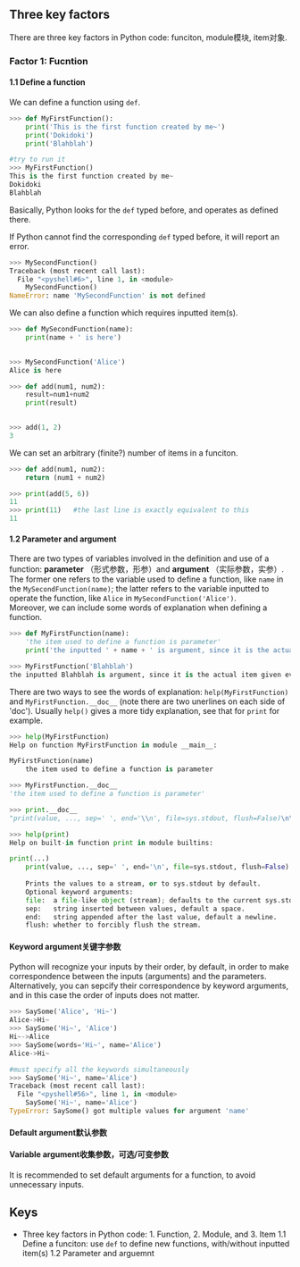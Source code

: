 ## Three key factors
There are three key factors in Python code: funciton, module模块, item对象.

### Factor 1: Fucntion
#### 1.1 Define a function
We can define a function using `def`.
```Python
>>> def MyFirstFunction():
	print('This is the first function created by me~')
	print('Dokidoki')
	print('Blahblah')

#try to run it	
>>> MyFirstFunction()
This is the first function created by me~
Dokidoki
Blahblah
```
Basically, Python looks for the `def` typed before, and operates as defined there.

If Python cannot find the corresponding `def` typed before, it will report an error.
```Python
>>> MySecondFunction()
Traceback (most recent call last):
  File "<pyshell#6>", line 1, in <module>
    MySecondFunction()
NameError: name 'MySecondFunction' is not defined
```
We can also define a function which requires inputted item(s).
```Python
>>> def MySecondFunction(name):
	print(name + ' is here')

	
>>> MySecondFunction('Alice')
Alice is here
```
```Python
>>> def add(num1, num2):
	result=num1+num2
	print(result)

	
>>> add(1, 2)
3
``` 
We can set an arbitrary (finite?) number of items in a funciton.

```Python
>>> def add(num1, num2):
	return (num1 + num2)

>>> print(add(5, 6))
11
>>> print(11)   #the last line is exactly equivalent to this
11
```

#### 1.2 Parameter and argument
There are two types of variables involved in the definition and use of a function: __parameter__ （形式参数，形参）and __argument__ （实际参数，实参）.
The former one refers to the variable used to define a function, like `name` in the `MySecondFunction(name)`; the latter refers to the variable inputted to operate the function, like `Alice` in `MySecondFunction('Alice')`.\
Moreover, we can include some words of explanation when defining a function.
```Python
>>> def MyFirstFunction(name):
	'the item used to define a function is parameter'
	print('the inputted ' + name + ' is argument, since it is the actual item given eventually')

>>> MyFirstFunction('Blahblah')
the inputted Blahblah is argument, since it is the actual item given eventually
```
There are two ways to see the words of explanation: `help(MyFirstFunction)` and `MyFirstFunction.__doc__` (note there are two unerlines on each side of 'doc'). Usually `help()` gives a more tidy explanation, see that for `print` for example.
```Python
>>> help(MyFirstFunction)
Help on function MyFirstFunction in module __main__:

MyFirstFunction(name)
    the item used to define a function is parameter

>>> MyFirstFunction.__doc__
'the item used to define a function is parameter'
```
```Python
>>> print.__doc__
"print(value, ..., sep=' ', end='\\n', file=sys.stdout, flush=False)\n\nPrints the values to a stream, or to sys.stdout by default.\nOptional keyword arguments:\nfile:  a file-like object (stream); defaults to the current sys.stdout.\nsep:   string inserted between values, default a space.\nend:   string appended after the last value, default a newline.\nflush: whether to forcibly flush the stream."

>>> help(print)
Help on built-in function print in module builtins:

print(...)
    print(value, ..., sep=' ', end='\n', file=sys.stdout, flush=False)
    
    Prints the values to a stream, or to sys.stdout by default.
    Optional keyword arguments:
    file:  a file-like object (stream); defaults to the current sys.stdout.
    sep:   string inserted between values, default a space.
    end:   string appended after the last value, default a newline.
    flush: whether to forcibly flush the stream.

```
#### Keyword argument关键字参数
Python will recognize your inputs by their order, by default, in order to make correspondence between the inputs (arguments) and the parameters. Alternatively, you can sepcify their correspondence by keyword arguments, and in this case the order of inputs does not matter.
```Python
>>> SaySome('Alice', 'Hi~')
Alice->Hi~
>>> SaySome('Hi~', 'Alice')
Hi~->Alice
>>> SaySome(words='Hi~', name='Alice')
Alice->Hi~

#must specify all the keywords simultaneously
>>> SaySome('Hi~', name='Alice')
Traceback (most recent call last):
  File "<pyshell#56>", line 1, in <module>
    SaySome('Hi~', name='Alice')
TypeError: SaySome() got multiple values for argument 'name'
```
#### Default argument默认参数

#### Variable argument收集参数，可选/可变参数

It is recommended to set default arguments for a function, to avoid unnecessary inputs.
## Keys
- Three key factors in Python code: 1. Function, 2. Module, and 3. Item
   1.1 Define a funciton: use `def` to define new functions, with/without inputted item(s)
   1.2 Parameter and arguemnt
  
